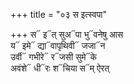 +++
title = "०३ स इत्स्वपा"

+++
स᳓ इ᳓त् सुअ᳓पा भु᳓वनेषु आस  
य᳓ इमे᳓ द्या᳓वापृथिवी᳓ जजा᳓न  
उर्वी᳓ गभीरे᳓ र᳓जसी सुमे᳓के  
अवंशे᳓ धी᳓रः श᳓चिया स᳓म् ऐरत्